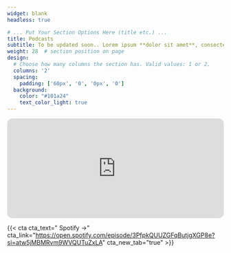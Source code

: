 ```yaml
---
widget: blank
headless: true

# ... Put Your Section Options Here (title etc.) ...
title: Podcasts
subtitle: To be updated soon.. Lorem ipsum **dolor sit amet**, consectetur adipiscing elit. Sed neque elit, tristique placerat feugiat ac, facilisis vitae arcu. Proin eget egestas augue.
weight: 28  # section position on page
design:
  # Choose how many columns the section has. Valid values: 1 or 2.
  columns: '2'
  spacing:
    padding: ['60px', '0', '0px', '0']
  background:
    color: "#101a24"
    text_color_light: true
---
```


<iframe style="border-radius:12px" 
  src="https://open.spotify.com/embed/episode/3PfpkQUUZGFqButjgXGP8e?utm_source=generator" 
  width="100%" 
  height="232" 
  frameBorder="0" 
  allowfullscreen="" 
  allow="autoplay; clipboard-write; encrypted-media; fullscreen; picture-in-picture">
</iframe>

{{< cta cta_text=" Spotify →" cta_link="https://open.spotify.com/episode/3PfpkQUUZGFqButjgXGP8e?si=atw5jMBMRvm9WVQUTuZxLA" cta_new_tab="true" >}}
